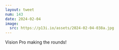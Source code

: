 ```yaml
---
layout: tweet
num: 143
date: 2024-02-04
image:
  src: https://p13i.io/assets/2024-02-04-038a.jpg
---
```


Vision Pro making the rounds!
